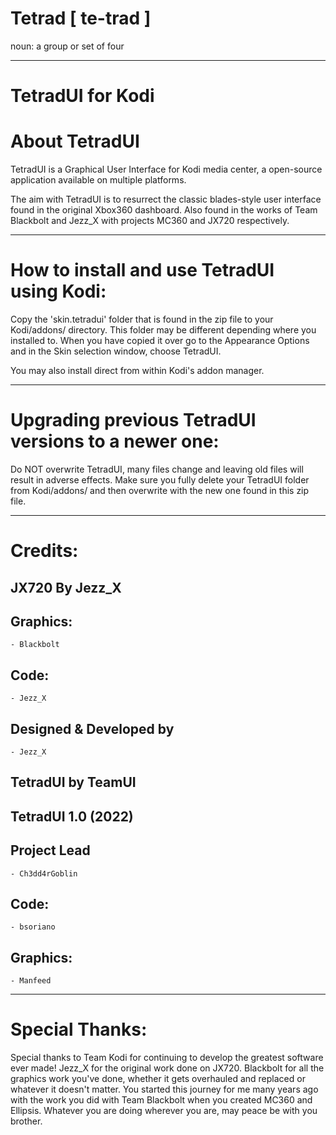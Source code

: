 # Tetrad [ te-trad ]
noun: 
a group or set of four

------------------------------------------------------------------------
TetradUI for Kodi
=====================================

About TetradUI
==============

TetradUI is a Graphical User Interface for Kodi media center, a open-source application available on multiple platforms.

The aim with TetradUI is to resurrect the classic blades-style user interface found in the original Xbox360 dashboard. 
Also found in the works of Team Blackbolt and Jezz_X with projects MC360 and JX720 respectively.

------------------------------------------------------------------------
How to install and use TetradUI using Kodi:
====================================

Copy the 'skin.tetradui' folder that is found in the zip file to your Kodi/addons/ directory.
This folder may be different depending where you installed to. When you have copied it
over go to the Appearance Options and in the Skin selection window, choose TetradUI.

You may also install direct from within Kodi's addon manager.

-------------------------------------------------
Upgrading previous TetradUI versions to a newer one:
=================================================

Do NOT overwrite TetradUI, many files change and leaving old files will result in adverse
effects. Make sure you fully delete your TetradUI folder from Kodi/addons/ and then overwrite with
the new one found in this zip file.

--------
Credits:
========

JX720
By Jezz_X
-----------------------

Graphics:
-----------------------
    - Blackbolt

Code:
---------------------
    - Jezz_X

Designed & Developed by
-----------------------
    - Jezz_X

TetradUI
by TeamUI
----------------------------------

TetradUI 1.0 (2022)
-------------------

Project Lead
-----------------------
    - Ch3dd4rGoblin
    
Code:
---------------------
    - bsoriano

Graphics:
-----------------------
    - Manfeed 

------------------
Special Thanks:
==================

Special thanks to Team Kodi for continuing to develop the greatest software ever made! Jezz_X for the original work done on JX720. 
Blackbolt for all the graphics work you've done, whether it gets overhauled and replaced or whatever it doesn't matter. You started this journey for me many years ago 
with the work you did with Team Blackbolt when you created MC360 and Ellipsis. Whatever you are doing wherever you are, may peace be with you brother.

